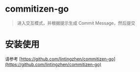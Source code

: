# commitizen-go

> 进入交互模式，并根据提示生成 Commit Message，然后提交

# 安装使用

请参考 [https://github.com/lintingzhen/commitizen-go](https://github.com/lintingzhen/commitizen-go)


